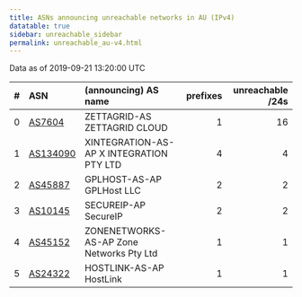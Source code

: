 ```yaml
---
title: ASNs announcing unreachable networks in AU (IPv4)
datatable: true
sidebar: unreachable_sidebar
permalink: unreachable_au-v4.html
---
```


Data as of 2019-09-21 13:20:00 UTC


<div class="datatable-begin"></div>

|   # | ASN                                      | (announcing) AS name                     |   prefixes |   unreachable /24s |
|----:|:-----------------------------------------|:-----------------------------------------|-----------:|-------------------:|
|   0 | [AS7604](unreachable_AS7604-v4.html)     | ZETTAGRID-AS ZETTAGRID CLOUD             |          1 |                 16 |
|   1 | [AS134090](unreachable_AS134090-v4.html) | XINTEGRATION-AS-AP X INTEGRATION PTY LTD |          4 |                  4 |
|   2 | [AS45887](unreachable_AS45887-v4.html)   | GPLHOST-AS-AP GPLHost LLC                |          2 |                  2 |
|   3 | [AS10145](unreachable_AS10145-v4.html)   | SECUREIP-AP SecureIP                     |          2 |                  2 |
|   4 | [AS45152](unreachable_AS45152-v4.html)   | ZONENETWORKS-AS-AP Zone Networks Pty Ltd |          1 |                  1 |
|   5 | [AS24322](unreachable_AS24322-v4.html)   | HOSTLINK-AS-AP HostLink                  |          1 |                  1 |

<div class="datatable-end"></div>
